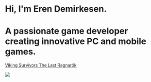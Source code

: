 # Hi, I'm Eren Demirkesen.
# A passionate game developer creating innovative PC and mobile games.

[Viking Survivors The Last Ragnarök](https://store.steampowered.com/app/3137800/Viking_Survivors_The_Last_Ragnark/)

<img src="https://erendemirkesen.github.io/Portfolio/assets/img/viking-gif.gif"/>



